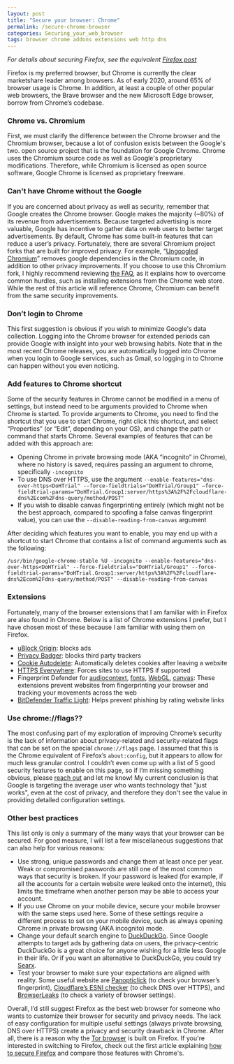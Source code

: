 ```yaml
---
layout: post
title: "Secure your browser: Chrome"
permalink: /secure-chrome-browser
categories: Securing_your_web_browser
tags: browser chrome addons extensions web http dns
---
```


*For details about securing Firefox, see the equivalent [Firefox post](secure-firefox-browser-1)*

Firefox is my preferred browser, but Chrome is currently the clear marketshare leader among browsers. As of early 2020, around 65% of browser usage is Chrome. In addition, at least a couple of other popular web browsers, the Brave browser and the new Microsoft Edge browser, borrow from Chrome’s codebase.

### Chrome vs. Chromium

First, we must clarify the difference between the Chrome browser and the Chromium browser, because a lot of confusion exists between the Google's two. open source project that is the foundation for Google Chrome. Chrome uses the Chromium source code as well as Google's proprietary modifications. Therefore, while Chromium is licensed as open source software, Google Chrome is licensed as proprietary freeware.

### Can't have Chrome without the Google

If you are concerned about privacy as well as security, remember that Google creates the Chrome browser. Google makes the majority (~80%) of its revenue from advertisements. Because targeted advertising is more valuable, Google has incentive to gather data on web users to better target advertisements. By default, Chrome has some built-in features that can reduce a user’s privacy. Fortunately, there are several Chromium project forks that are built for improved privacy. For example, “[Ungoogled Chromium](https://github.com/Eloston/ungoogled-chromium)” removes google dependencies in the Chromium code, in addition to other privacy improvements. If you choose to use this Chromium fork, I highly recommend reviewing [the FAQ](https://ungoogled-software.github.io/ungoogled-chromium-wiki/faq#can-i-install-extensions-or-themes-from-the-chrome-webstore), as it explains how to overcome common hurdles, such as installing extensions from the Chrome web store. While the rest of this article will reference Chrome, Chromium can benefit from the same security improvements.

### Don’t login to Chrome

This first suggestion is obvious if you wish to minimize Google's data collection. Logging into the Chrome browser for extended periods can provide Google with insight into your web browsing habits. Note that in the most recent Chrome releases, you are automatically logged into Chrome when you login to Google services, such as Gmail, so logging in to Chrome can happen without you even noticing.

### Add features to Chrome shortcut

Some of the security features in Chrome cannot be modified in a menu of settings, but instead need to be arguments provided to Chrome when Chrome is started. To provide arguments to Chrome, you need to find the shortcut that you use to start Chrome, right click this shortcut, and select “Properties” (or “Edit”, depending on your OS), and change the path or command that starts Chrome. Several examples of features that can be added with this approach are:
- Opening Chrome in private browsing mode (AKA “incognito” in Chrome), where no history is saved, requires passing an argument to chrome, specifically `-incognito`
- To use DNS over HTTPS, use the argument `--enable-features="dns-over-https<DoHTrial" --force-fieldtrials="DoHTrial/Group1" –force-fieldtrial-params="DoHTrial.Group1:server/https%3A%2F%2Fcloudflare-dns%2Ecom%2Fdns-query/method/POST"`
- If you wish to disable canvas fingerprinting entirely (which might not be the best approach, compared to spoofing a false canvas fingerprint value), you can use the `--disable-reading-from-canvas` argument


After deciding which features you want to enable, you may end up with a shortcut to start Chrome that contains a list of command arguments such as the following:
```
/usr/bin/google-chrome-stable %U -incognito --enable-features="dns-over-https<DoHTrial" --force-fieldtrials="DoHTrial/Group1" --force-fieldtrial-params="DoHTrial.Group1:server/https%3A%2F%2Fcloudflare-dns%2Ecom%2Fdns-query/method/POST" --disable-reading-from-canvas
```

### Extensions

Fortunately, many of the browser extensions that I am familiar with in Firefox are also found in Chrome. Below is a list of Chrome extensions I prefer, but I have chosen most of these because I am familiar with using them on Firefox.
- [uBlock Origin](https://chrome.google.com/webstore/detail/ublock-origin/cjpalhdlnbpafiamejdnhcphjbkeiagm): blocks ads
- [Privacy Badger](https://chrome.google.com/webstore/detail/privacy-badger/pkehgijcmpdhfbdbbnkijodmdjhbjlgp): blocks third party trackers
- [Cookie Autodelete](https://chrome.google.com/webstore/detail/cookie-autodelete/fhcgjolkccmbidfldomjliifgaodjagh): Automatically deletes cookies after leaving a website
- [HTTPS Everywhere](https://chrome.google.com/webstore/detail/https-everywhere/gcbommkclmclpchllfjekcdonpmejbdp): Forces sites to use HTTPS if supported
- Fingerprint Defender for [audiocontext](https://chrome.google.com/webstore/detail/audiocontext-fingerprint/pcbjiidheaempljdefbdplebgdgpjcbe), [fonts](https://chrome.google.com/webstore/detail/font-fingerprint-defender/fhkphphbadjkepgfljndicmgdlndmoke), [WebGL](https://chrome.google.com/webstore/detail/webgl-fingerprint-defende/olnbjpaejebpnokblkepbphhembdicik), [canvas](https://chrome.google.com/webstore/detail/canvas-fingerprint-defend/lanfdkkpgfjfdikkncbnojekcppdebfp): These extensions prevent websites from fingerprinting your browser and tracking your movements across the web
- [BitDefender Traffic Light](https://chrome.google.com/webstore/detail/trafficlight/cfnpidifppmenkapgihekkeednfoenal?hl=en):  Helps prevent phishing by rating website links

### Use chrome://flags??

The most confusing part of my exploration of improving Chrome’s security is the lack of information about privacy-related and security-related flags that can be set on the special `chrome://flags` page. I assumed that this is the Chrome equivalent of Firefox’s `about:config`, but it appears to allow for much less granular control. I couldn’t even come up with a list of 5 good security features to enable on this page, so if I’m missing something obvious, please [reach out](https://erikelbieh.com/contact) and let me know! My current conclusion is that Google is targeting the average user who wants technology that "just works", even at the cost of privacy, and therefore they don't see the value in providing detailed configuration settings.

### Other best practices

This list only is only a summary of the many ways that your browser can be secured. For good measure, I will list a few miscellaneous suggestions that can also help for various reasons:
- Use strong, unique passwords and change them at least once per year. Weak or compromised passwords are still one of the most common ways that security is broken. If your password is leaked (for example, if all the accounts for a certain website were leaked onto the internet), this limits the timeframe when another person may be able to access your account.
- If you use Chrome on your mobile device, secure your mobile browser with the same steps used here. Some of these settings require a different process to set on your mobile device, such as always opening Chrome in private browsing (AKA incognito) mode.
- Change your default search engine to [DuckDuckGo](https://duckduckgo.com/). Since Google attempts to target ads by gathering data on users, the privacy-centric DuckDuckGo is a great choice for anyone wishing for a little less Google in their life. Or if you want an alternative to DuckDuckGo, you could try [Searx](https://searx.me/).
- Test your browser to make sure your expectations are aligned with reality. Some useful website are [Panopticlick](https://panopticlick.eff.org/) (to check your browser’s fingerprint), [Cloudflare’s ESNI checker](https://www.cloudflare.com/ssl/encrypted-sni/) (to check DNS over HTTPS), and [BrowserLeaks](https://browserleaks.com/) (to check a variety of browser settings).

Overall, I’d still suggest Firefox as the best web browser for someone who wants to customize their browser for security and privacy needs. The lack of easy configuration for multiple useful settings (always private browsing, DNS over HTTPS) create a privacy and security drawback in Chrome. After all, there is a reason why the [Tor browser](https://www.torproject.org/) is built on Firefox. If you're interested in switching to Firefox, check out the first article explaining [how to secure Firefox](secure-firefox-browser-1) and compare those features with Chrome's.
